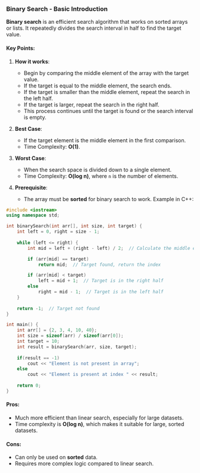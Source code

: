 ### Binary Search - Basic Introduction

**Binary search** is an efficient search algorithm that works on sorted arrays or lists. It repeatedly divides the search interval in half to find the target value.

#### Key Points:

1. **How it works**:
    
    - Begin by comparing the middle element of the array with the target value.
    - If the target is equal to the middle element, the search ends.
    - If the target is smaller than the middle element, repeat the search in the left half.
    - If the target is larger, repeat the search in the right half.
    - This process continues until the target is found or the search interval is empty.
2. **Best Case**:
    
    - If the target element is the middle element in the first comparison.
    - Time Complexity: **O(1)**.
3. **Worst Case**:
    
    - When the search space is divided down to a single element.
    - Time Complexity: **O(log n)**, where `n` is the number of elements.
4. **Prerequisite**:
    
    - The array must be **sorted** for binary search to work.
Example in C++:
```cpp
#include <iostream>
using namespace std;

int binarySearch(int arr[], int size, int target) {
    int left = 0, right = size - 1;
    
    while (left <= right) {
        int mid = left + (right - left) / 2;  // Calculate the middle element

        if (arr[mid] == target)
            return mid;  // Target found, return the index

        if (arr[mid] < target)
            left = mid + 1;  // Target is in the right half
        else
            right = mid - 1;  // Target is in the left half
    }
    
    return -1;  // Target not found
}

int main() {
    int arr[] = {2, 3, 4, 10, 40};
    int size = sizeof(arr) / sizeof(arr[0]);
    int target = 10;
    int result = binarySearch(arr, size, target);
    
    if(result == -1)
        cout << "Element is not present in array";
    else
        cout << "Element is present at index " << result;
    
    return 0;
}

```

#### Pros:

- Much more efficient than linear search, especially for large datasets.
- Time complexity is **O(log n)**, which makes it suitable for large, sorted datasets.
#### Cons:

- Can only be used on **sorted** data.
- Requires more complex logic compared to linear search.